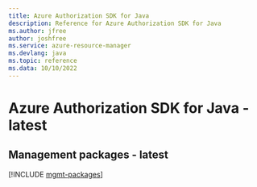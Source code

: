 ```yaml
---
title: Azure Authorization SDK for Java
description: Reference for Azure Authorization SDK for Java
ms.author: jfree
author: joshfree
ms.service: azure-resource-manager
ms.devlang: java
ms.topic: reference
ms.data: 10/10/2022
---
```

# Azure Authorization SDK for Java - latest

## Management packages - latest
[!INCLUDE [mgmt-packages](authorization-mgmt-index.md)]